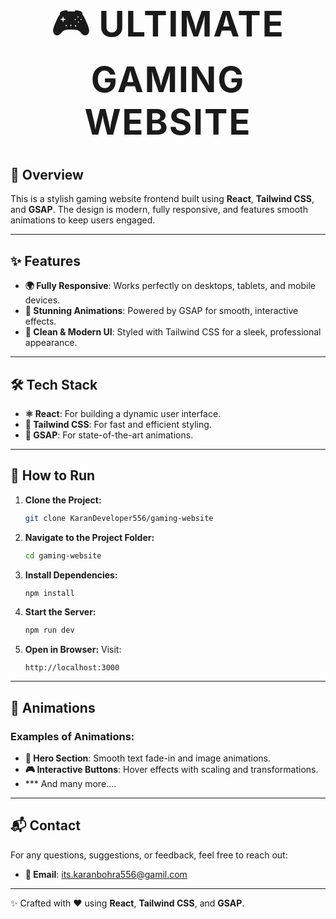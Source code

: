 <div align="center">
  <h1 style="font-size: 4em; font-weight: 900; text-transform: uppercase; letter-spacing: 2px;">
    🎮 <strong>ULTIMATE GAMING WEBSITE</strong>
  </h1>
</div>

## 🌟 Overview
This is a stylish gaming website frontend built using **React**, **Tailwind CSS**, and **GSAP**. The design is modern, fully responsive, and features smooth animations to keep users engaged.

---

## ✨ Features
- **🌍 Fully Responsive**: Works perfectly on desktops, tablets, and mobile devices.
- **🎥 Stunning Animations**: Powered by GSAP for smooth, interactive effects.
- **🎨 Clean & Modern UI**: Styled with Tailwind CSS for a sleek, professional appearance.

---

## 🛠️ Tech Stack
- **⚛️ React**: For building a dynamic user interface.
- **🎨 Tailwind CSS**: For fast and efficient styling.
- **💫 GSAP**: For state-of-the-art animations.

---

## 🚀 How to Run
1. **Clone the Project:**
   ```bash
   git clone KaranDeveloper556/gaming-website
   ```

2. **Navigate to the Project Folder:**
   ```bash
   cd gaming-website
   ```

3. **Install Dependencies:**
   ```bash
   npm install
   ```

4. **Start the Server:**
   ```bash
   npm run dev
   ```

5. **Open in Browser:**
   Visit:
   ```
   http://localhost:3000
   ```

---

## 🎥 Animations
### Examples of Animations:
- **🚀 Hero Section**: Smooth text fade-in and image animations.
- **🎮 Interactive Buttons**: Hover effects with scaling and transformations.
- *** And many more....

---

## 📬 Contact
For any questions, suggestions, or feedback, feel free to reach out:
- **📧 Email**: its.karanbohra556@gamil.com

---

✨ Crafted with ❤️ using **React**, **Tailwind CSS**, and **GSAP**.

